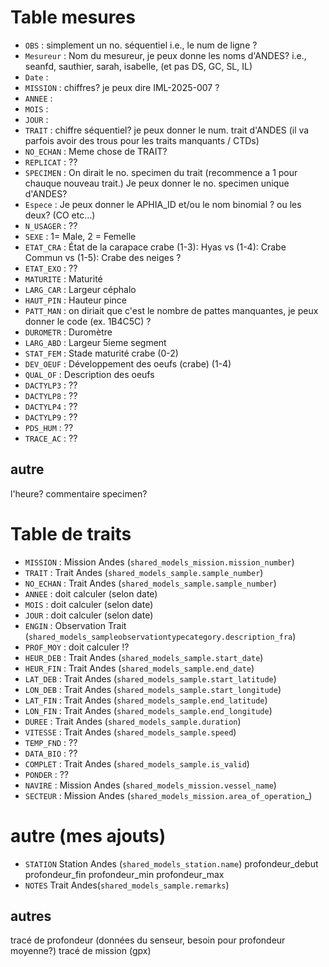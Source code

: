 # Table mesures  
- `OBS` : simplement un no. séquentiel i.e., le num de ligne ?  
- `Mesureur` : Nom du mesureur, je peux donne les noms d'ANDES? i.e., seanfd, sauthier, sarah, isabelle,  (et pas DS, GC, SL, IL)  
- `Date` :  
- `MISSION` : chiffres? je peux dire IML-2025-007 ?  
- `ANNEE` :  
- `MOIS` :  
- `JOUR` :   
- `TRAIT` : chiffre séquentiel? je peux donner le num. trait d'ANDES (il va parfois avoir des trous pour les traits manquants / CTDs)  
- `NO_ECHAN` : Meme chose de TRAIT?   
- `REPLICAT` : ??  
- `SPECIMEN` : On dirait le no. specimen du trait (recommence a 1 pour chauque nouveau trait.) Je peux donner le no. specimen unique d'ANDES?  
- `Espece` : Je peux donner le APHIA_ID et/ou le nom binomial ? ou les deux?  (CO etc...)
- `N_USAGER` : ??  
- `SEXE` : 1= Male, 2 = Femelle     
- `ETAT_CRA` : État de la carapace crabe  (1-3): Hyas vs (1-4): Crabe Commun vs (1-5): Crabe des neiges ?  
- `ETAT_EXO` : ??  
- `MATURITE` : Maturité  
- `LARG_CAR` : Largeur céphalo  
- `HAUT_PIN` : Hauteur pince  
- `PATT_MAN` : on diriait que c'est le nombre de pattes manquantes, je peux donner le code (ex. 1B4C5C) ?  
- `DUROMETR` : Duromètre  
- `LARG_ABD` : Largeur 5ieme segment  
- `STAT_FEM` : Stade maturité crabe (0-2)  
- `DEV_OEUF` : Développement des oeufs (crabe) (1-4)  
- `QUAL_OF` : Description des oeufs  
- `DACTYLP3` : ??  
- `DACTYLP8` : ??  
- `DACTYLP4` : ??  
- `DACTYLP9` : ??  
- `PDS_HUM` : ??    
- `TRACE_AC` : ??  
## autre
l'heure?
commentaire specimen?

# Table de traits  
- `MISSION` : Mission Andes (`shared_models_mission.mission_number`)  
- `TRAIT` : Trait Andes (`shared_models_sample.sample_number`)  
- `NO_ECHAN` : Trait Andes (`shared_models_sample.sample_number`)  
- `ANNEE` : doit calculer (selon date)  
- `MOIS` : doit calculer (selon date)  
- `JOUR` : doit calculer (selon date)  
- `ENGIN` : Observation Trait (`shared_models_sampleobservationtypecategory.description_fra`)  
- `PROF_MOY` : doit calculer !?  
- `HEUR_DEB` : Trait Andes (`shared_models_sample.start_date`)    
- `HEUR_FIN` : Trait Andes (`shared_models_sample.end_date`)  
- `LAT_DEB` : Trait Andes (`shared_models_sample.start_latitude`)  
- `LON_DEB` : Trait Andes (`shared_models_sample.start_longitude`)  
- `LAT_FIN` : Trait Andes (`shared_models_sample.end_latitude`)  
- `LON_FIN` : Trait Andes (`shared_models_sample.end_longitude`)  
- `DUREE` : Trait Andes (`shared_models_sample.duration`)  
- `VITESSE` : Trait Andes (`shared_models_sample.speed`)  
- `TEMP_FND` : ??  
- `DATA_BIO` : ??  
- `COMPLET` : Trait Andes (`shared_models_sample.is_valid`)  
- `PONDER` : ??  
- `NAVIRE` : Mission Andes (`shared_models_mission.vessel_name`)  
- `SECTEUR` : Mission Andes (`shared_models_mission.area_of_operation`_)  

# autre (mes ajouts)
- `STATION` Station Andes (`shared_models_station.name`)
profondeur_debut
profondeur_fin
profondeur_min
profondeur_max
- `NOTES` Trait Andes(`shared_models_sample.remarks`)

## autres
tracé de profondeur (données du senseur, besoin pour profondeur moyenne?)
tracé de mission (gpx)

